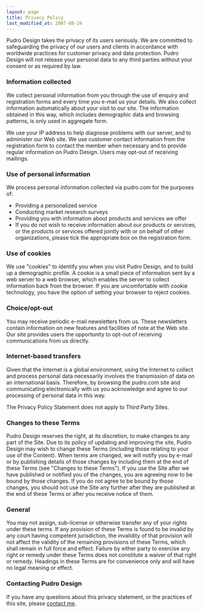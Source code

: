 ```yaml
---
layout: page
title: Privacy Policy
last_modified_at: 2007-08-24
---
```

Pudro Design takes the privacy of its users seriously. We are committed to safeguarding the privacy of our users and clients in accordance with worldwide practices for customer privacy and data protection. Pudro Design will not release your personal data to any third parties without your consent or as required by law.

### Information collected

We collect personal information from you through the use of enquiry and registration forms and every time you e-mail us your details. We also collect information automatically about your visit to our site. The information obtained in this way, which includes demographic data and browsing patterns, is only used in aggregate form.

We use your IP address to help diagnose problems with our server, and to administer our Web site. We use customer contact information from the registration form to contact the member when necessary and to provide regular information on Pudro Design. Users may opt-out of receiving mailings.

### Use of personal information

We process personal information collected via pudro.com for the purposes of:
- Providing a personalized service
- Conducting market research surveys
- Providing you with information about products and services we offer
- If you do not wish to receive information about our products or services, or the products or services offered jointly with or on behalf of other organizations, please tick the appropriate box on the registration form.  

### Use of cookies

We use "cookies" to identify you when you visit Pudro Design, and to build up a demographic profile. A cookie is a small piece of information sent by a web server to a web browser, which enables the server to collect information back from the browser. If you are uncomfortable with cookie technology, you have the option of setting your browser to reject cookies.

### Choice/opt-out

You may receive periodic e-mail newsletters from us. These newsletters contain information on new features and facilities of note at the Web site. Our site provides users the opportunity to opt-out of receiving communications from us directly.

### Internet-based transfers

Given that the Internet is a global environment, using the Internet to collect and process personal data necessarily involves the transmission of data on an international basis. Therefore, by browsing the pudro.com site and communicating electronically with us you acknowledge and agree to our processing of personal data in this way.

The Privacy Policy Statement does not apply to Third Party Sites.

### Changes to these Terms

Pudro Design reserves the right, at its discretion, to make changes to any part of the Site. Due to its policy of updating and improving the site, Pudro Design may wish to change these Terms (including those relating to your use of the Content). When terms are changed, we will notify you by e-mail or by publishing details of those changes by including them at the end of these Terms (see "Changes to these Terms"). If you use the Site after we have published or notified you of the changes, you are agreeing now to be bound by those changes. If you do not agree to be bound by those changes, you should not use the Site any further after they are published at the end of these Terms or after you receive notice of them.

### General

You may not assign, sub-license or otherwise transfer any of your rights under these terms. If any provision of these Terms is found to be invalid by any court having competent jurisdiction, the invalidity of that provision will not affect the validity of the remaining provisions of these Terms, which shall remain in full force and effect. Failure by either party to exercise any right or remedy under these Terms does not constitute a waiver of that right or remedy. Headings in these Terms are for convenience only and will have no legal meaning or effect.

### Contacting Pudro Design

If you have any questions about this privacy statement, or the practices of this site, please [contact me](contact_me.html).